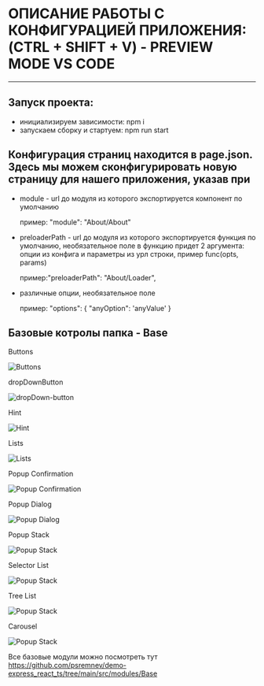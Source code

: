 # ОПИСАНИЕ РАБОТЫ С КОНФИГУРАЦИЕЙ ПРИЛОЖЕНИЯ: (CTRL + SHIFT + V) - PREVIEW MODE VS CODE

---

 ## Запуск проекта:
   - инициализируем зависимости: npm i
   - запускаем сборку и стартуем: npm run start
 ## Конфигурация страниц находится в page.json. Здесь мы можем сконфигурировать новую страницу для нашего приложения, указав при

   - module - url до модуля из которого экспортируется компонент по умолчанию

     пример: "module": "About/About"

   - preloaderPath - url до модуля из которого экспортируется функция по умолчанию, необязательное поле
   в функцию придет 2 аргумента: опции из конфига и параметры из урл строки, пример func(opts, params)

     пример:"preloaderPath": "About/Loader",

   - различные опции, необязательное поле

     пример:
     "options": {
        "anyOption": 'anyValue'
     }
## Базовые котролы папкa - Base

Buttons

![Buttons](https://github.com/psremnev/demo-express_react_ts/blob/main/demo-image/button.png)

dropDownButton

![dropDown-button](https://github.com/psremnev/demo-express_react_ts/blob/main/demo-image/dropDown-button.png)

Hint

![Hint](https://github.com/psremnev/demo-express_react_ts/blob/main/demo-image/hint.png)

Lists

![Lists](https://github.com/psremnev/demo-express_react_ts/blob/main/demo-image/lists.png)

Popup Confirmation

![Popup Confirmation](https://github.com/psremnev/demo-express_react_ts/blob/main/demo-image/popup-confirmation.png)

Popup Dialog

![Popup Dialog](https://github.com/psremnev/demo-express_react_ts/blob/main/demo-image/popup-dialog.png)

Popup Stack

![Popup Stack](https://github.com/psremnev/demo-express_react_ts/blob/main/demo-image/popup-stack.png)

Selector List

![Popup Stack](https://github.com/psremnev/demo-express_react_ts/blob/main/demo-image/selector-list.png)

Tree List

![Popup Stack](https://github.com/psremnev/demo-express_react_ts/blob/main/demo-image/tree-list.png)

Carousel

![Popup Stack](https://github.com/psremnev/demo-express_react_ts/blob/main/demo-image/carousel.png)

Все базовые модули можно посмотреть тут https://github.com/psremnev/demo-express_react_ts/tree/main/src/modules/Base